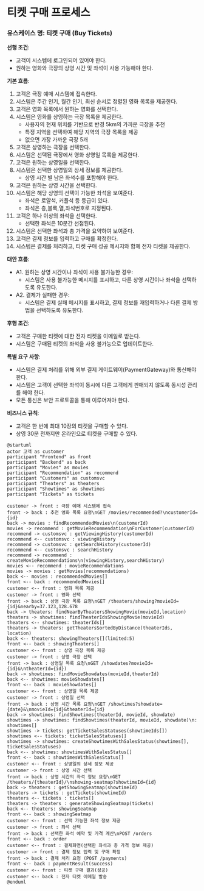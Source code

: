 # 티켓 구매 프로세스

### 유스케이스 명: 티켓 구매 (Buy Tickets)

**선행 조건**:

-   고객이 시스템에 로그인되어 있어야 한다.
-   원하는 영화와 극장의 상영 시간 및 좌석이 사용 가능해야 한다.

**기본 흐름**:

1. 고객은 극장 예매 시스템에 접속한다.
1. 시스템은 주간 인기, 월간 인기, 최신 순서로 정렬된 영화 목록을 제공한다.
1. 고객은 영화 목록에서 원하는 영화를 선택한다.
1. 시스템은 영화를 상영하는 극장 목록을 제공한다.
    - 사용자의 현재 위치를 기반으로 반경 5km의 가까운 극장을 추천
    - 특정 지역을 선택하여 해당 지역의 극장 목록을 제공
    - 없으면 가장 가까운 극장 5개
1. 고객은 상영하는 극장을 선택한다.
1. 시스템은 선택된 극장에서 영화 상영일 목록을 제공한다.
1. 고객은 원하는 상영일을 선택한다.
1. 시스템은 선택한 상영일의 상세 정보를 제공한다.
    - 상영 시간 별 남은 좌석수를 포함해야 한다.
1. 고객은 원하는 상영 시간을 선택한다.
1. 시스템은 해당 상영의 선택이 가능한 좌석을 보여준다.
    - 좌석은 로얄석, 커플석 등 등급이 있다.
    - 좌석은 층,블록,열,좌석번호로 지정된다.
1. 고객은 하나 이상의 좌석을 선택한다.
    - 선택한 좌석은 10분간 선점된다.
1. 시스템은 선택한 좌석과 총 가격을 요약하여 보여준다.
1. 고객은 결제 정보를 입력하고 구매를 확정한다.
1. 시스템은 결제를 처리하고, 티켓 구매 성공 메시지와 함께 전자 티켓을 제공한다.

**대안 흐름**:

-   A1. 원하는 상영 시간이나 좌석이 사용 불가능한 경우:
    -   시스템은 사용 불가능한 메시지를 표시하고, 다른 상영 시간이나 좌석을 선택하도록 유도한다.
-   A2. 결제가 실패한 경우:
    -   시스템은 결제 실패 메시지를 표시하고, 결제 정보를 재입력하거나 다른 결제 방법을 선택하도록 유도한다.

**후행 조건**:

-   고객은 구매한 티켓에 대한 전자 티켓을 이메일로 받는다.
-   시스템은 구매된 티켓의 좌석을 사용 불가능으로 업데이트한다.

**특별 요구 사항**:

-   시스템은 결제 처리를 위해 외부 결제 게이트웨이(PaymentGateway)와 통신해야 한다.
-   시스템은 고객이 선택한 좌석이 동시에 다른 고객에게 판매되지 않도록 동시성 관리를 해야 한다.
-   모든 통신은 보안 프로토콜을 통해 이루어져야 한다.

**비즈니스 규칙**:

-   고객은 한 번에 최대 10장의 티켓을 구매할 수 있다.
-   상영 30분 전까지만 온라인으로 티켓을 구매할 수 있다.

```plantuml
@startuml
actor 고객 as customer
participant "Frontend" as front
participant "Backend" as back
participant "Movies" as movies
participant "Recommendation" as recommend
participant "Customers" as customsvc
participant "Theaters" as theaters
participant "Showtimes" as showtimes
participant "Tickets" as tickets

customer -> front : 극장 예매 시스템에 접속
front -> back : 추천 영화 목록 요청\nGET /movies/recommended?\ncustomerId={id}
back -> movies : findRecommendedMovies\n(customerId)
movies -> recommend : getMovieRecommendation\nForCustomer(customerId)
recommend -> customsvc : getViewingHistory(customerId)
recommend <-- customsvc : viewingHistory
recommend -> customsvc : getSearchHistory(customerId)
recommend <-- customsvc : searchHistory
recommend -> recommend : createMovieRecommendations\n(viewingHistory,searchHistory)
movies <-- recommend : movieRecommendations
movies -> movies : getMovies(recommendations)
back <-- movies : recommendedMovies[]
front <-- back : recommendedMovies[]
customer <-- front : 영화 목록 제공
customer -> front : 영화 선택
front -> back : 상영 극장 목록 요청\nGET /theaters/showing?movieId={id}&nearby=37.123,128.678
back -> theaters: findNearByTheatersShowingMovie(movieId,location)
theaters -> showtimes: findTheaterIdsShowingMovie(movieId)
theaters <-- showtimes: theaterIds[]
theaters -> theaters: getTheatersSortedByDistance(theaterIds, location)
back <-- theaters: showingTheaters[](limited:5)
front <-- back : showingTheaters[]
customer <-- front : 상영 극장 목록 제공
customer -> front : 상영 극장 선택
front -> back : 상영일 목록 요청\nGET /showdates?movieId={id}&\ntheaterId={id})
back -> showtimes: findMovieShowdates(movieId,theaterId)
back <-- showtimes: movieShowdates[]
front <-- back : movieShowdates[]
customer <-- front : 상영일 목록 제공
customer -> front : 상영일 선택
front -> back : 상영 시간 목록 요청\nGET /showtimes?showdate={date}&\nmovieId={id}&theaterId={id}
back -> showtimes: findShowtimes(theaterId, movieId, showdate)
showtimes -> showtimes: findShowtimes(theaterId, movieId, showdate)\n: showtimes[]
showtimes -> tickets: getTicketSalesStatuses(showtimeIds[])
showtimes <-- tickets: ticketSalesStatuses[]
showtimes -> showtimes: createShowtimesWithSalesStatus(showtimes[], ticketSalesStatuses)
back <-- showtimes: showtimesWithSalesStatus[]
front <-- back : showtimesWithSalesStatus[]
customer <-- front : 상영일의 상세 정보 제공
customer -> front : 상영 시간 선택
front -> back : 상영 시간의 좌석 정보 요청\nGET /theaters/{theaterId}/\nshowing-seatmap?showtimeId={id}
back -> theaters : getShowingSeatmap(showtimeId)
theaters -> tickets : getTickets(showtimeId)
theaters <-- tickets : tickets[]
theaters -> theaters : generateShowingSeatmap(tickets)
back <-- theaters: showingSeatmap
front <-- back : showingSeatmap
customer <-- front : 선택 가능한 좌석 정보 제공
customer -> front : 좌석 선택
front -> back : 선택한 좌석 예약 및 가격 계산\nPOST /orders
front <-- back : order
customer <-- front : 결제화면(선택한 좌석과 총 가격 정보 제공)
customer -> front : 결제 정보 입력 및 구매 확정
front -> back : 결제 처리 요청 (POST /payments)
front <-- back : paymentResult(success)
customer <-- front : 티켓 구매 결과(성공)
customer <-- back : 전자 티켓 이메일 발송
@enduml

```
